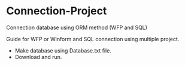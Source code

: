 # Connection-Project
Connection database using ORM method (WFP and SQL) 

Guide for WFP or Winform and SQL connection using multiple project.
- Make database using Database.txt file. 
- Download and run. 
